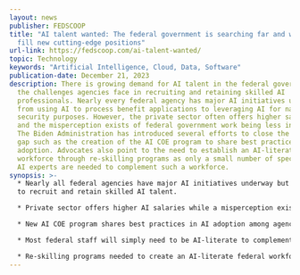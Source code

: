 ```yaml
---
layout: news
publisher: FEDSCOOP
title: "AI talent wanted: The federal government is searching far and wide to
  fill new cutting-edge positions"
url-link: https://fedscoop.com/ai-talent-wanted/
topic: Technology
keywords: "Artificial Intelligence, Cloud, Data, Software"
publication-date: December 21, 2023
description: There is growing demand for AI talent in the federal government and
  the challenges agencies face in recruiting and retaining skilled AI
  professionals. Nearly every federal agency has major AI initiatives underway,
  from using AI to process benefit applications to leveraging AI for national
  security purposes. However, the private sector often offers higher salaries
  and the misperception exists of federal government work being less innovative.
  The Biden Administration has introduced several efforts to close the AI talent
  gap such as the creation of the AI COE program to share best practices in AI
  adoption. Advocates also point to the need to establish an AI-literate
  workforce through re-skilling programs as only a small number of specialized
  AI experts are needed to complement such a workforce.
synopsis: >-
  * Nearly all federal agencies have major AI initiatives underway but struggle
  to recruit and retain skilled AI talent. 

  * Private sector offers higher AI salaries while a misperception exists of less innovation in government work.

  * New AI COE program shares best practices in AI adoption among agencies.

  * Most federal staff will simply need to be AI-literate to complement a small number of AI experts.

  * Re-skilling programs needed to create an AI-literate federal workforce to close the talent gap.
---
```

